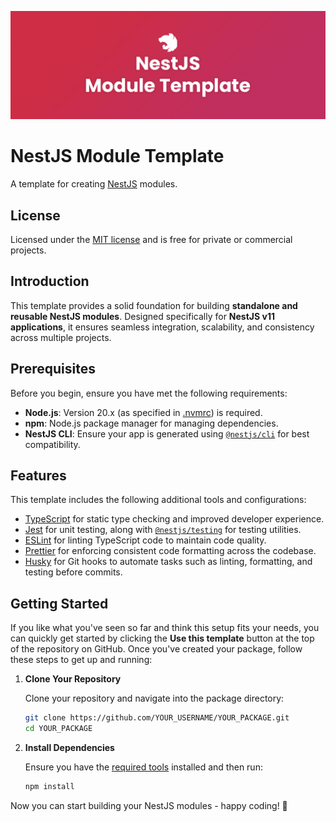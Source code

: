 ![NestJS Module Template](https://raw.githubusercontent.com/andrewdyer/andrewdyer/refs/heads/main/assets/images/covers/nestjs-module-template.png)

# NestJS Module Template

A template for creating [NestJS](https://nestjs.com/) modules.

## License

Licensed under the [MIT license](https://opensource.org/licenses/MIT) and is free for private or commercial projects.

## Introduction

This template provides a solid foundation for building **standalone and reusable NestJS modules**. Designed specifically for **NestJS v11 applications**, it ensures seamless integration, scalability, and consistency across multiple projects.

## Prerequisites

Before you begin, ensure you have met the following requirements:

- **Node.js**: Version 20.x (as specified in [.nvmrc](.nvmrc)) is required.
- **npm**: Node.js package manager for managing dependencies.
- **NestJS CLI**: Ensure your app is generated using [`@nestjs/cli`](https://docs.nestjs.com/) for best compatibility.

## Features

This template includes the following additional tools and configurations:

- [TypeScript](https://www.typescriptlang.org/) for static type checking and improved developer experience.
- [Jest](https://jestjs.io/) for unit testing, along with [`@nestjs/testing`](https://docs.nestjs.com/fundamentals/testing) for testing utilities.
- [ESLint](https://eslint.org/) for linting TypeScript code to maintain code quality.
- [Prettier](https://prettier.io/) for enforcing consistent code formatting across the codebase.
- [Husky](https://typicode.github.io/husky/#/) for Git hooks to automate tasks such as linting, formatting, and testing before commits.

## Getting Started

If you like what you've seen so far and think this setup fits your needs, you can quickly get started by clicking the **Use this template** button at the top of the repository on GitHub. Once you've created your package, follow these steps to get up and running:

1. **Clone Your Repository**

   Clone your repository and navigate into the package directory:

   ```bash
   git clone https://github.com/YOUR_USERNAME/YOUR_PACKAGE.git
   cd YOUR_PACKAGE
   ```

2. **Install Dependencies**

   Ensure you have the [required tools](#prerequisites) installed and then run:

   ```bash
   npm install
   ```

Now you can start building your NestJS modules - happy coding! 🎉
